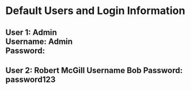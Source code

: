 Default Users and Login Information
===================================
User 1: Admin  
Username: Admin  
Password:  
-----------------------------------
User 2: Robert McGill
Username Bob
Password: password123
-----------------------------------